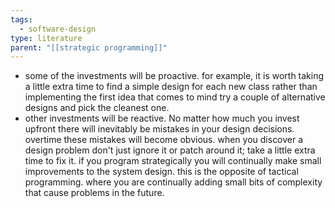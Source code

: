 ```yaml
---
tags:
  - software-design
type: literature
parent: "[[strategic programming]]"
---
```



- some of the investments will be proactive. for example, it is worth taking a little extra time to find a simple design for each new class rather than implementing the first idea that comes to mind try a couple of alternative designs and pick the cleanest one.
- other investments will be reactive. No matter how much you invest upfront there will inevitably be mistakes in your design decisions. overtime these mistakes will become obvious. when you discover a design problem don't just ignore it or patch around it; take a little extra time to fix it. if you program strategically you will continually make small improvements to the system design. this is the opposite of tactical programming. where you are continually adding small bits of complexity that cause problems in the future.